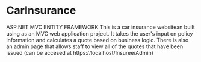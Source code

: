 # CarInsurance
ASP.NET MVC ENTITY FRAMEWORK 
This is a car insurance websitean built using as an MVC web application project. 
It takes the user's input on policy information and calculates a quote based on business logic. 
There is also an admin page that allows staff to view all of the quotes that have been issued (can be accesed at https://localhost/Insuree/Admin)

